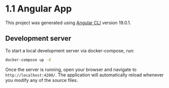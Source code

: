 # 1.1 Angular App

This project was generated using [Angular CLI](https://github.com/angular/angular-cli) version 19.0.1.

## Development server

To start a local development server via docker-compose, run:

```bash
docker-compose up -d
```

Once the server is running, open your browser and navigate to `http://localhost:4200/`. The application will automatically reload whenever you modify any of the source files.

